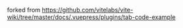 
forked from https://github.com/vitelabs/vite-wiki/tree/master/docs/.vuepress/plugins/tab-code-example

